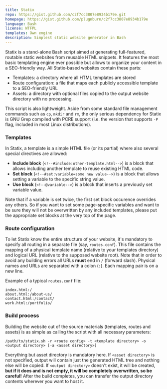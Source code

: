 ```yaml
---
title: Statix
repo: https://gist.github.com/c2f7cc3807e8934b179e.git
homepage: https://gist.github.com/plugnburn/c2f7cc3807e8934b179e
language: Bash
license: WTFPL
templates: Own engine
description: Simplest static website generator in Bash
---
```


Statix is a stand-alone Bash script aimed at generating full-featured, routable static websites from reusable HTML snippets. It features the most basic templating engine ever possible but allows to organize your content in a SEO-friendly way. All Statix-based websites contain these parts:

- Templates: a directory where all HTML templates are stored
- Route configuration: a file that maps each publicly accessible template to a SEO-friendly URL
- Assets: a directory with optional files copied to the output website directory with no processing.

This script is also lightweight. Aside from some standard file management commands such as `cp`, `mkdir` and `rm`, the only serious dependency for Statix is GNU Grep compiled with PCRE support (i.e. the version that supports `-P` flag, included in most Linux distributions).

### Templates

In Statix, a template is a simple HTML file (or its partial) where also several special directives are allowed:

- **Include block** (`<!--#include:other-template.html-->`) is a block that allows including another template to reuse existing HTML code.
- **Set block** (`<!--#set:variable=some new value-->`) is a block that allows setting a variable to the specific string value.
- **Use block** (`<!--@variable-->`) is a block that inserts a previously set variable value.

Note that if a variable is set twice, the first set block occurence overrides any others. So if you want to set some page-specific variables and want to be sure they will not be overwritten by any included templates, please put the appropriate set blocks at the very top of the page.

### Route configuration

To let Statix know the entire structure of your website, it's mandatory to specify all routing in a separate file (say, `routes.conf`). This file contains the mapping of a physical template name (relative to your templates directory) and logical URL (relative to the supposed website root). Note that in order to avoid any building errors all URLs **must** end in `/` (forward slash). Physical names and URLs are separated with a colon (`:`). Each mapping pair is on a new line.

Example of a typical `routes.conf` file:
```
index.html:/
about.html:/about-us/
contact.html:/contact/
work.html:/portfolio/
```

### Build process

Building the website out of the source materials (templates, routes and assets) is as simple as calling the script with all necessary parameters:

`/path/to/statix.sh -r <route config> -t <template directory> -o <output directory> [-a <asset directory>]`

Everything but asset directory is mandatory here. If `<asset directory>` is not specified, output will contain just the generated HTML tree and nothing else will be copied. If `<output directory>` doesn't exist, it will be created, **but if it does and is not empty, it will be completely overwritten, so be careful!** After the build completes, you can transfer the output directory contents wherever you want to host it.
